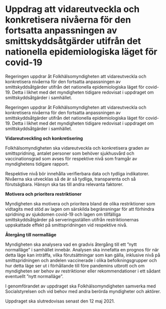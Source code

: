# Uppdrag att vidareutveckla och konkretisera nivåerna för den fortsatta anpassningen av smittskyddsåtgärder utifrån det nationella epidemiologiska läget för covid-19

Regeringen uppdrar åt Folkhälsomyndigheten att vidareutveckla och konkretisera nivåerna för den fortsatta anpassningen av smittskyddsåtgärder utifrån det nationella epidemiologiska läget för covid-19. Detta i likhet med det myndigheten tidigare redovisat i uppdraget om smittskyddsåtgärder i samhället.

Regeringen uppdrar åt Folkhälsomyndigheten att vidareutveckla och konkretisera nivåerna för den fortsatta anpassningen av smittskyddsåtgärder utifrån det nationella epidemiologiska läget för covid-19. Detta i likhet med det myndigheten tidigare redovisat i uppdraget om smittskyddsåtgärder i samhället.

**Vidareutveckling och konkretisering**

Folkhälsomyndigheten ska vidareutveckla och konkretisera graden av smittspridning, antalet personer som behöver sjukhusvård och vaccinationsgrad som avses för respektive nivå som framgår av myndighetens tidigare rapport.

Respektive nivå bör innehålla verifierbara data och tydliga indikatorer. Nivåerna ska utvecklas så de är så tydliga, transparenta och så förutsägbara. Hänsyn ska tas till andra relevanta faktorer.

**Motivera och prioritera restriktioner**

Myndigheten ska motivera och prioritera bland de olika restriktioner som vidtagits med stöd av lagen om särskilda begränsningar för att förhindra spridning av sjukdomen covid-19 och lagen om tillfälliga smittskyddsåtgärder på serveringsställen utifrån restriktionernas uppskattade effekt på smittspridningen vid respektive nivå.

**Återgång till normalläge**

Myndigheten ska analysera vad en gradvis återgång till ett ”nytt normalläge” i samhället innebär. Analysen ska innefatta en prognos för när detta läge kan inträffa, vilka förutsättningar som kan gälla, inklusive nivå på smittspridningen och andelen vaccinerade i olika befolkningsgrupper och hur detta läge ser ut i förhållande till före pandemins utbrott och om myndigheten ser behov av restriktioner eller rekommendationer i ett sådant eventuellt ”nytt normalläge”.

I genomförandet av uppdraget ska Folkhälsomyndigheten samverka med Socialstyrelsen och vid behov med andra berörda myndigheter och aktörer.

Uppdraget ska slutredovisas senast den 12 maj 2021.
